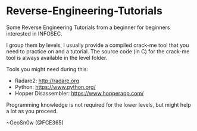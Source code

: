 # Reverse-Engineering-Tutorials
Some Reverse Engineering Tutorials from a beginner for beginners interested in INFOSEC.

I group them by levels, I usually provide a compiled crack-me tool that you need to practice on and a tutorial.
The source code (in C) for the crack-me tool is always available in the level folder.

Tools you might need during this:
* Radare2: http://radare.org
* Python: https://www.python.org/
* Hopper Disassembler: https://www.hopperapp.com/

Programming knowledge is not required for the lower levels, but might help a lot as you proceed.

~GeoSn0w (@FCE365)

